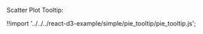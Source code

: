 Scatter Plot Tooltip:

<div id="data_tooltip_pie" class="demo"></div>
<script src="/react-d3-example/dist/simple/min/pie_tooltip.min.js"></script>

!!import '../../../react-d3-example/simple/pie_tooltip/pie_tooltip.js';
